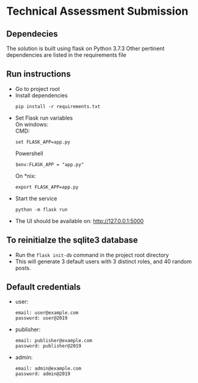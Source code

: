 # Technical Assessment Submission
## Dependecies
The solution is built using flask on Python 3.7.3
Other pertinent dependencies are listed in the requirements file
## Run instructions
- Go to project root
- Install dependencies 
    ```
    pip install -r requirements.txt
    ```
- Set Flask run variables\
    On windows:\
    CMD:
    ```
    set FLASK_APP=app.py
    ```
    Powershell
    ```
    $env:FLASK_APP = "app.py"
    ```
    On *nix:
    ```
    export FLASK_APP=app.py
    ```
- Start the service
    ```
    python -m flask run
    ```
- The UI should be available on: http://127.0.0.1:5000
## To reinitialze the sqlite3 database
- Run the ``flask init-db`` command in the project root directory 
- This will generate 3 default users with 3 distinct roles, and 40 random posts.
## Default credentials
- user:
    ```
    email: user@example.com
    password: user@2019
    ```
- publisher:
    ```
    email: publisher@example.com
    password: publisher@2019
    ```
- admin:
    ```
    email: admin@example.com
    password: admin@2019
    ```
          